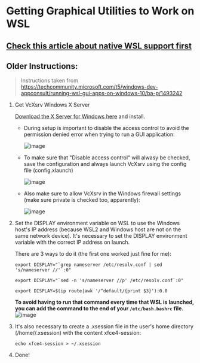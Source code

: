 # Getting Graphical Utilities to Work on WSL

## [__Check this article about native WSL support first__](https://docs.microsoft.com/en-us/windows/wsl/tutorials/gui-apps)

## Older Instructions:
> Instructions taken from https://techcommunity.microsoft.com/t5/windows-dev-appconsult/running-wsl-gui-apps-on-windows-10/ba-p/1493242

1. Get VcXsrv Windows X Server

    [Download the X Server for Windows here](https://sourceforge.net/projects/vcxsrv/) and install.
    
    * During setup is important to disable the access control to avoid the permission denied error when trying to run a GUI application:
        
        ![image](https://user-images.githubusercontent.com/29618911/150582899-57664df9-3818-4de7-83eb-6dceb7d3cce7.png)
    * To make sure that "Disable access control" will alwasy be checked, save the configuration and always launch VcXsrv using the config file (config.xlaunch)
        
        ![image](https://user-images.githubusercontent.com/29618911/150582968-2620ca11-1658-475c-9743-f272513e4a5a.png)

    * Also make sure to allow VcXsrv in the Windows firewall settings (make sure private is checked too, apparently):
        
        ![image](https://user-images.githubusercontent.com/29618911/150583025-22233ed2-cbb7-4088-a681-9c85d37d617a.png)

1. Set the DISPLAY environment variable on WSL to use the Windows host's IP address (because WSL2 and Windows host are not on the same network device). It's necessary to set the DISPLAY environment variable with the correct IP address on launch.

    There are 3 ways to do it (the first one worked just fine for me):
    
    ```
    export DISPLAY="`grep nameserver /etc/resolv.conf | sed 's/nameserver //'`:0"
    ```

    ```
    export DISPLAY="`sed -n 's/nameserver //p' /etc/resolv.conf`:0"
    ```

    ```
    export DISPLAY=$(ip route|awk '/^default/{print $3}'):0.0
    ```
    
    __To avoid having to run that command every time that WSL is launched, you can add the command to the end of your `/etc/bash.bashrc` file.__
    ![image](https://user-images.githubusercontent.com/29618911/150583406-cde4200a-bfab-4489-9eff-9623abadf40e.png)

1. It's also necessary to create a .xsession file in the user's home directory (/home/<user>/.xsession) with the content xfce4-session:

    ```
    echo xfce4-session > ~/.xsession
    ```
1. Done!
